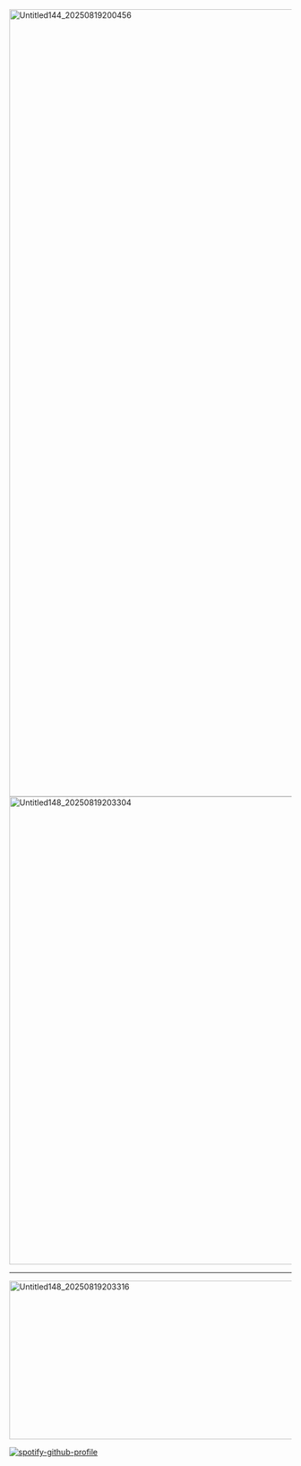 <img width="1000" height="1405" alt="Untitled144_20250819200456" src="https://github.com/user-attachments/assets/7634727d-333c-41de-9fa6-2d67480518d9" />

<img width="1072" height="835" alt="Untitled148_20250819203304" src="https://github.com/user-attachments/assets/ced1a214-cd29-48ca-8c57-cc825f3caca4" />

___

<!-- link -->

[<img width="1072" height="283" alt="Untitled148_20250819203316" src="https://github.com/user-attachments/assets/905b189f-a324-4d2f-bad6-ad0ef8d6fec8" />](https://directorlowell.atabook.org)

[![spotify-github-profile](https://spotify-github-profile.kittinanx.com/api/view?uid=31eoartwwvi7637xugf2xowzc2d4&cover_image=true&theme=natemoo-re&show_offline=false&background_color=121212&interchange=true&bar_color=db2212&bar_color_cover=false)](https://spotify-github-profile.kittinanx.com/api/view?uid=31eoartwwvi7637xugf2xowzc2d4&redirect=true)
